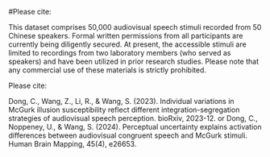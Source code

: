 #Please cite:

This dataset comprises 50,000 audiovisual speech stimuli recorded from 50 Chinese speakers. Formal written permissions from all participants are currently being diligently secured. At present, the accessible stimuli are limited to recordings from two laboratory members (who served as speakers) and have been utilized in prior research studies. Please note that any commercial use of these materials is strictly prohibited.

Please cite:

Dong, C., Wang, Z., Li, R., & Wang, S. (2023). Individual variations in McGurk illusion susceptibility reflect different integration-segregation strategies of audiovisual speech perception. bioRxiv, 2023-12.
or
Dong, C., Noppeney, U., & Wang, S. (2024). Perceptual uncertainty explains activation differences between audiovisual congruent speech and McGurk stimuli. Human Brain Mapping, 45(4), e26653.
